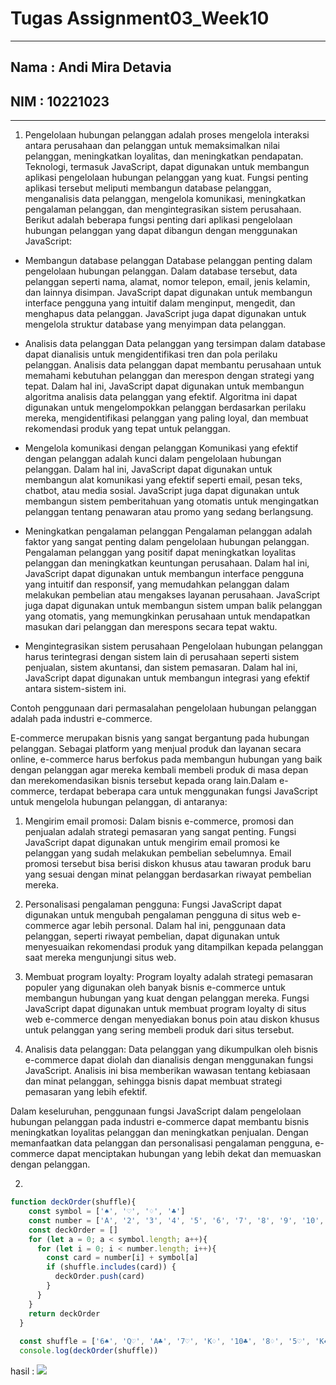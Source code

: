 # Tugas Assignment03_Week10

***
## Nama : Andi Mira Detavia
## NIM : 10221023
***

1.    Pengelolaan hubungan pelanggan adalah proses mengelola interaksi antara perusahaan dan pelanggan untuk memaksimalkan nilai pelanggan, meningkatkan loyalitas, dan meningkatkan pendapatan. Teknologi, termasuk JavaScript, dapat digunakan untuk membangun aplikasi pengelolaan hubungan pelanggan yang kuat. Fungsi penting aplikasi tersebut meliputi membangun database pelanggan, menganalisis data pelanggan, mengelola komunikasi, meningkatkan pengalaman pelanggan, dan mengintegrasikan sistem perusahaan. Berikut adalah beberapa fungsi penting dari aplikasi pengelolaan hubungan pelanggan yang dapat dibangun dengan menggunakan JavaScript:

* Membangun database pelanggan
    Database pelanggan penting dalam pengelolaan hubungan pelanggan. Dalam database tersebut, data pelanggan seperti nama, alamat, nomor telepon, email, jenis kelamin, dan lainnya disimpan. JavaScript dapat digunakan untuk membangun interface pengguna yang intuitif dalam menginput, mengedit, dan menghapus data pelanggan. JavaScript juga dapat digunakan untuk mengelola struktur database yang menyimpan data pelanggan.

* Analisis data pelanggan
    Data pelanggan yang tersimpan dalam database dapat dianalisis untuk mengidentifikasi tren dan pola perilaku pelanggan. Analisis data pelanggan dapat membantu perusahaan untuk memahami kebutuhan pelanggan dan merespon dengan strategi yang tepat. Dalam hal ini, JavaScript dapat digunakan untuk membangun algoritma analisis data pelanggan yang efektif. Algoritma ini dapat digunakan untuk mengelompokkan pelanggan berdasarkan perilaku mereka, mengidentifikasi pelanggan yang paling loyal, dan membuat rekomendasi produk yang tepat untuk pelanggan.

* Mengelola komunikasi dengan pelanggan
    Komunikasi yang efektif dengan pelanggan adalah kunci dalam pengelolaan hubungan pelanggan. Dalam hal ini, JavaScript dapat digunakan untuk membangun alat komunikasi yang efektif seperti email, pesan teks, chatbot, atau media sosial. JavaScript juga dapat digunakan untuk membangun sistem pemberitahuan yang otomatis untuk mengingatkan pelanggan tentang penawaran atau promo yang sedang berlangsung.

* Meningkatkan pengalaman pelanggan
    Pengalaman pelanggan adalah faktor yang sangat penting dalam pengelolaan hubungan pelanggan. Pengalaman pelanggan yang positif dapat meningkatkan loyalitas pelanggan dan meningkatkan keuntungan perusahaan. Dalam hal ini, JavaScript dapat digunakan untuk membangun interface pengguna yang intuitif dan responsif, yang memudahkan pelanggan dalam melakukan pembelian atau mengakses layanan perusahaan. JavaScript juga dapat digunakan untuk membangun sistem umpan balik pelanggan yang otomatis, yang memungkinkan perusahaan untuk mendapatkan masukan dari pelanggan dan merespons secara tepat waktu.

* Mengintegrasikan sistem perusahaan
    Pengelolaan hubungan pelanggan harus terintegrasi dengan sistem lain di perusahaan seperti sistem penjualan, sistem akuntansi, dan sistem pemasaran. Dalam hal ini, JavaScript dapat digunakan untuk membangun integrasi yang efektif antara sistem-sistem ini.

Contoh penggunaan dari permasalahan pengelolaan hubungan pelanggan adalah pada industri e-commerce.

E-commerce merupakan bisnis yang sangat bergantung pada hubungan pelanggan. Sebagai platform yang menjual produk dan layanan secara online, e-commerce harus berfokus pada membangun hubungan yang baik dengan pelanggan agar mereka kembali membeli produk di masa depan dan merekomendasikan bisnis tersebut kepada orang lain.Dalam e-commerce, terdapat beberapa cara untuk menggunakan fungsi JavaScript untuk mengelola hubungan pelanggan, di antaranya:

1. Mengirim email promosi: Dalam bisnis e-commerce, promosi dan penjualan adalah strategi pemasaran yang sangat        penting. Fungsi JavaScript dapat digunakan untuk mengirim email promosi ke pelanggan yang sudah melakukan pembelian sebelumnya. Email promosi tersebut bisa berisi diskon khusus atau tawaran produk baru yang sesuai dengan minat pelanggan berdasarkan riwayat pembelian mereka.

2. Personalisasi pengalaman pengguna: Fungsi JavaScript dapat digunakan untuk mengubah pengalaman pengguna di situs web e-commerce agar lebih personal. Dalam hal ini, penggunaan data pelanggan, seperti riwayat pembelian, dapat digunakan untuk menyesuaikan rekomendasi produk yang ditampilkan kepada pelanggan saat mereka mengunjungi situs web.

3. Membuat program loyalty: Program loyalty adalah strategi pemasaran populer yang digunakan oleh banyak bisnis e-commerce untuk membangun hubungan yang kuat dengan pelanggan mereka. Fungsi JavaScript dapat digunakan untuk membuat program loyalty di situs web e-commerce dengan menyediakan bonus poin atau diskon khusus untuk pelanggan yang sering membeli produk dari situs tersebut.

4. Analisis data pelanggan: Data pelanggan yang dikumpulkan oleh bisnis e-commerce dapat diolah dan dianalisis dengan menggunakan fungsi JavaScript. Analisis ini bisa memberikan wawasan tentang kebiasaan dan minat pelanggan, sehingga bisnis dapat membuat strategi pemasaran yang lebih efektif.

Dalam keseluruhan, penggunaan fungsi JavaScript dalam pengelolaan hubungan pelanggan pada industri e-commerce dapat membantu bisnis meningkatkan loyalitas pelanggan dan meningkatkan penjualan. Dengan memanfaatkan data pelanggan dan personalisasi pengalaman pengguna, e-commerce dapat menciptakan hubungan yang lebih dekat dan memuaskan dengan pelanggan.

2. 
```js
function deckOrder(shuffle){
    const symbol = ['♠', '♡', '♢', '♣']
    const number = ['A', '2', '3', '4', '5', '6', '7', '8', '9', '10', 'J', 'Q', 'K'] 
    const deckOrder = []
    for (let a = 0; a < symbol.length; a++){
      for (let i = 0; i < number.length; i++){
        const card = number[i] + symbol[a]
        if (shuffle.includes(card)) {
          deckOrder.push(card)
        }
      }
    }
    return deckOrder
  }
  
  const shuffle = ['6♠', 'Q♡', 'A♣', '7♡', 'K♢', '10♣', '8♢', '5♡', 'K♠', '3♣', '9♣', 'J♢', '7♢', '2♣', 'J♠', '9♠', '5♣', '8♠', '2♢', 'Q♢', '4♠', '10♢', 'A♠', 'J♣', '4♢', '6♢', '3♢', 'K♡', '9♡', '6♣', '8♣', '7♣', 'A♢', '2♡', '4♣', 'Q♠', '10♡', '3♠', '5♠']
  console.log(deckOrder(shuffle))
  ```
  hasil : <img src= "A.png">
  